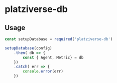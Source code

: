 # platziverse-db

## Usage

``` js
const setupDatabase = required('platziverse-db')

setupDatabase(config)
	.then( db => {
		const { Agent, Metric} = db
	})
	.catch( err => {
		console.error(err)
	})
```